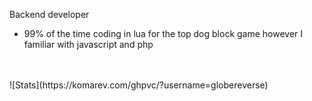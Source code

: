 Backend developer
- 99% of the time coding in lua for the top dog block game however I familiar with javascript and php

<br>
<br>
![Stats](https://komarev.com/ghpvc/?username=globereverse)
